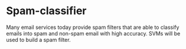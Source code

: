 # Spam-classifier
Many email services today provide spam filters that are able to classify emails into spam and non-spam email with high accuracy. SVMs will be used to build a spam filter.
